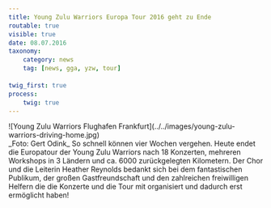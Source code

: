 ```yaml
---
title: Young Zulu Warriors Europa Tour 2016 geht zu Ende
routable: true
visible: true
date: 08.07.2016
taxonomy:
    category: news
    tag: [news, gga, yzw, tour]
    
twig_first: true
process:
    twig: true
---
```


<div class="centeredImage" markdown="1" >
![Young Zulu Warriors Flughafen Frankfurt](../../images/young-zulu-warriors-driving-home.jpg)
</div>
_Foto: Gert Odink_
So schnell können vier Wochen vergehen. Heute endet die Europatour der Young Zulu Warriors nach 18 Konzerten, mehreren Workshops in 3 Ländern und ca. 6000 zurückgelegten Kilometern. Der Chor und die Leiterin Heather Reynolds bedankt sich bei dem fantastischen Publikum, der großen Gastfreundschaft und den zahlreichen freiwilligen Helfern die die Konzerte und die Tour mit organisiert und dadurch erst ermöglicht haben!